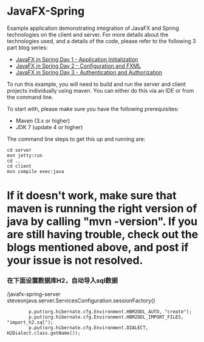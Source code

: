 JavaFX-Spring
=============

Example application demonstrating integration of JavaFX and Spring technologies on the client and server.  For more details about the technologies used, and a details of the code, please refer to the following 3 part blog series:

* [JavaFX in Spring Day 1 - Application Initialization](http://steveonjava.com/javafx-and-spring-day-1)
* [JavaFX in Spring Day 2 - Configuration and FXML](http://steveonjava.com/javafx-in-spring-day-2)
* [JavaFX in Spring Day 3 - Authentication and Authorization](http://steveonjava.com/javafx-in-spring-day-3)

To run this example, you will need to build and run the server and client projects individually using maven.  You can either do this via an IDE or from the command line.

To start with, please make sure you have the following prerequisites:

* Maven (3.x or higher)
* JDK 7 (update 4 or higher)

The command line steps to get this up and running are:

    cd server
    mvn jetty:run
    cd ..
    cd client
    mvn compile exec:java

If it doesn't work, make sure that maven is running the right version of java by calling "mvn -version".  If you are still having trouble, check out the blogs mentioned above, and post if your issue is not resolved.
=============

### 在下面设置数据库H2，自动导入sql数据
/javafx-spring-server
steveonjava.server.ServicesConfiguration.sessionFactory()
```
        p.put(org.hibernate.cfg.Environment.HBM2DDL_AUTO, "create");
        p.put(org.hibernate.cfg.Environment.HBM2DDL_IMPORT_FILES, "import_h2.sql");
        p.put(org.hibernate.cfg.Environment.DIALECT, H2Dialect.class.getName());
```
